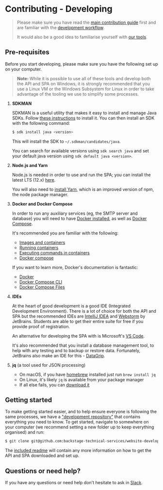 # Contributing - Developing

> Please make sure you have read the [main contribution
> guide][contributing-main] first and are familiar with the [development
> workflow][contributing-workflow].
>
> It would also be a good idea to familiarise yourself with [our
> tools][contributing-tools].

## Pre-requisites

Before you start developing, please make sure you have the following set
up on your computer.

> **Note:** While it is possible to use all of these tools and develop
> both the API and SPA on Windows, it is strongly recommended that you
> use a Linux VM or the Windows Subsystem for Linux in order to take
> advantage of the tooling we use to simplify some processes.

1. **SDKMAN**

   SDKMAN is a useful utility that makes it easy to install and manage
   Java SDKs. Follow [these instructions][install-sdkman] to install it.
   You can then install an SDK with the following command:

   ```sh
   $ sdk install java <version>
   ```

   This will install the SDK to `~/.sdkman/candidates/java`.

   You can search for available versions using `sdk search java` and set
   your default java version using `sdk default java <version>`.

2. **Node.js and Yarn**

   Node.js is needed in order to use and run the SPA; you can install
   the latest LTS (12.x) [here][install-nodejs].

   You will also need to [install Yarn][install-yarn], which is an
   improved version of npm, the node package manager.

3. **Docker and Docker Compose**

   In order to run any auxiliary services (eg, the SMTP server and
   database) you will need to have [Docker installed][install-docker],
   as well as [Docker Compose][install-docker-compose].

   It's recommended you are familiar with the following:

   * [Images and containers][docker-images-vs-containers]
   * [Running containers][docker-container-run]
   * [Executing commands in containers][docker-container-exec]
   * [Docker compose][docker-compose-docs]

   If you want to learn more, Docker's documentation is fantastic:

   * [Docker][docker-docs]
   * [Docker Compose CLI][docker-docs-compose-cli]
   * [Docker Compose Files][docker-docs-compose-file]

4. **IDEs**

   At the heart of good development is a good IDE (Integrated
   Development Environment). There is a lot of choice for both the API
   and SPA but the recommended IDEs are [IntelliJ IDEA][intellij-idea]
   and [Webstorm][intellij-webstorm] by JetBrains. Students are able to
   get their entire suite for free if you provide proof of registration.

   An alternative for developing the SPA with is Microsoft's [VS
   Code][vscode].

   It's also recommended that you install a database management tool, to
   help with any testing and to backup or restore data. Fortunately,
   JetBrains also make an IDE for this - [DataGrip][intellij-datagrip].

5. **jq** (a tool used for JSON processing)

   * On macOS, if you have [homebrew][homebrew] installed just run `brew
     install jq`
   * On Linux, it's likely `jq` is available from your package manager
   * If all else fails, you can [download it][jq]

## Getting started

To make getting started easier, and to help ensure everyone is following
the same processes, we have a ["development
repository"][development-repo] that contains everything you need to
know. To get started, navigate to somewhere on your computer (we
recommend setting a new folder up to keep everything organised) and run:

```sh
$ git clone git@github.com:backstage-technical-services/website-development.git development
```

The [included readme][development-readme] will contain any more
information on how to get the API and SPA downloaded and set up.

## Questions or need help?

If you have any questions or need help don't hesitate to ask in
[Slack][slack].

[contributing-main]: ../../Contributing.md
[contributing-workflow]: ./Development%20Workflow.md
[contributing-tools]: ../Our%20Tools.md
[install-sdkman]: https://sdkman.io/install
[install-nodejs]: https://nodejs.org/en/download
[install-yarn]: https://classic.yarnpkg.com/en/docs/install
[install-docker]: https://docs.docker.com/install
[install-docker-compose]: https://docs.docker.com/compose/install
[intellij-idea]: https://www.jetbrains.com/idea/download
[intellij-webstorm]: https://www.jetbrains.com/webstorm/download
[intellij-datagrip]: https://www.jetbrains.com/datagrip/download
[vscode]: https://code.visualstudio.com/download
[docker-compose-docs]: https://docs.docker.com/compose
[docker-container-exec]: https://docs.docker.com/engine/reference/commandline/container_exec
[docker-docs-compose-file]: https://docs.docker.com/compose/compose-file
[docker-docs-compose-cli]: https://docs.docker.com/compose/reference
[docker-docs]: https://docs.docker.com/engine/reference/commandline/cli
[docker-container-run]: https://docs.docker.com/engine/reference/commandline/container_run
[docker-images-vs-containers]: https://stackoverflow.com/a/23736802
[development-repo]: https://github.com/backstage-technical-services/website-development
[development-readme]: https://github.com/backstage-technical-services/website-development/blob/master/readme.md
[slack]: https://bts-website.slack.com
[homebrew]: https://brew.sh
[jq]: https://stedolan.github.io/jq
